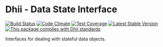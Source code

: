 # Dhii - Data State Interface

[![Build Status](https://travis-ci.org/dhii/data-state-interface.svg?branch=develop)](https://travis-ci.org/dhii/data-state-interface)
[![Code Climate](https://codeclimate.com/github/Dhii/data-state-interface/badges/gpa.svg)](https://codeclimate.com/github/Dhii/data-state-interface)
[![Test Coverage](https://codeclimate.com/github/Dhii/data-state-interface/badges/coverage.svg)](https://codeclimate.com/github/Dhii/data-state-interface/coverage)
[![Latest Stable Version](https://poser.pugx.org/dhii/data-state-interface/version)](https://packagist.org/packages/dhii/data-state-interface)
[![This package complies with Dhii standards](https://img.shields.io/badge/Dhii-Compliant-green.svg?style=flat-square)][Dhii]

Interfaces for dealing with stateful data objects.

[Dhii]: https://github.com/Dhii/dhii
